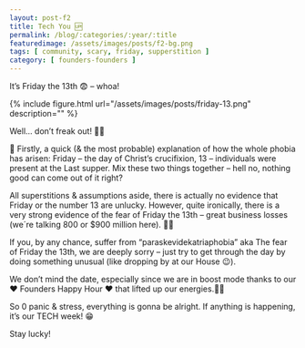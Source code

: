 ```yaml
---
layout: post-f2
title: Tech You 🆙
permalink: /blog/:categories/:year/:title
featuredimage: /assets/images/posts/f2-bg.png
tags: [ community, scary, friday, supperstition ]
category: [ founders-founders ]
---
```


It’s Friday the 13th 😨 – whoa!

{% include figure.html url="/assets/images/posts/friday-13.png" description="" %}

Well… don’t freak out! 👻😱

🤔 Firstly, a quick (& the most probable) explanation of how the whole phobia has arisen: Friday – the day of Christ’s crucifixion, 13 – individuals were present at the Last supper. Mix these two things together – hell no, nothing good can come out of it right?

All superstitions & assumptions aside, there is actually no evidence that Friday or the number 13 are unlucky. However, quite ironically, there is a very strong evidence of the fear of Friday the 13th – great business losses (we´re talking 800 or $900 million here). 💸💸

If you, by any chance, suffer from “paraskevidekatriaphobia” aka The fear of Friday the 13th, we are deeply sorry – just try to get through the day by doing something unusual (like dropping by at our House 😉).

We don’t mind the date, especially since we are in boost mode thanks to our ♥ Founders Happy Hour ♥ that lifted up our energies.👏👏

So 0 panic & stress, everything is gonna be alright. If anything is happening, it’s our TECH week! 😁

Stay lucky!